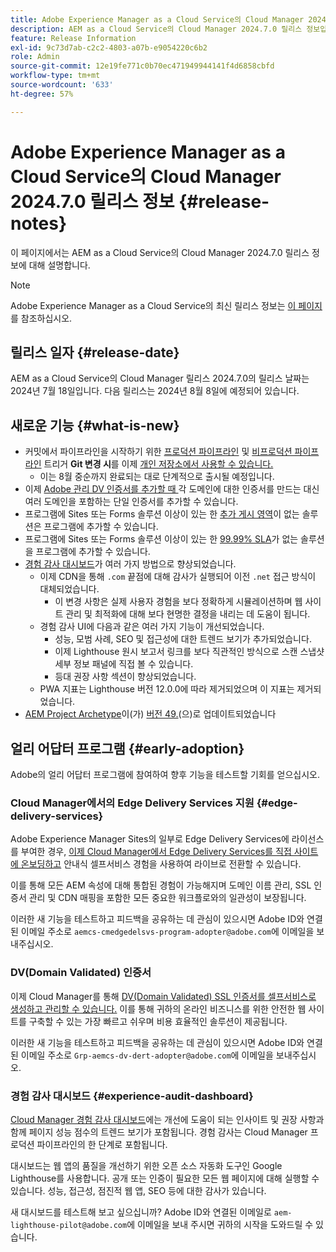 ```yaml
---
title: Adobe Experience Manager as a Cloud Service의 Cloud Manager 2024.7.0 릴리스 정보
description: AEM as a Cloud Service의 Cloud Manager 2024.7.0 릴리스 정보입니다.
feature: Release Information
exl-id: 9c73d7ab-c2c2-4803-a07b-e9054220c6b2
role: Admin
source-git-commit: 12e19fe771c0b70ec471949944141f4d6858cbfd
workflow-type: tm+mt
source-wordcount: '633'
ht-degree: 57%

---
```



# Adobe Experience Manager as a Cloud Service의 Cloud Manager 2024.7.0 릴리스 정보 {#release-notes}

이 페이지에서는 AEM as a Cloud Service의 Cloud Manager 2024.7.0 릴리스 정보에 대해 설명합니다.

>[!NOTE]
>
>Adobe Experience Manager as a Cloud Service의 최신 릴리스 정보는 [이 페이지](/help/release-notes/release-notes-cloud/release-notes-current.md)를 참조하십시오.

## 릴리스 일자 {#release-date}

AEM as a Cloud Service의 Cloud Manager 릴리스 2024.7.0의 릴리스 날짜는 2024년 7월 18일입니다. 다음 릴리스는 2024년 8월 8일에 예정되어 있습니다.

## 새로운 기능 {#what-is-new}

* 커밋에서 파이프라인을 시작하기 위한 [프로덕션 파이프라인](/help/implementing/cloud-manager/configuring-pipelines/configuring-production-pipelines.md#adding-production-pipeline) 및 [비프로덕션 파이프라인](/help/implementing/cloud-manager/configuring-pipelines/configuring-non-production-pipelines.md#adding-non-production-pipeline) 트리거 **Git 변경 시**&#x200B;를 이제 [개인 저장소에서 사용할 수 있습니다.](/help/implementing/cloud-manager/managing-code/private-repositories.md)
   * 이는 8월 중순까지 완료되는 대로 단계적으로 출시될 예정입니다.
* 이제 [Adobe 관리 DV 인증서를 추가할 때 ](/help/implementing/cloud-manager/managing-ssl-certifications/domain-validated-certificates.md)각 도메인에 대한 인증서를 만드는 대신 여러 도메인을 포함하는 단일 인증서를 추가할 수 있습니다.
* 프로그램에 Sites 또는 Forms 솔루션 이상이 있는 한 [추가 게시 영역](/help/operations/additional-publish-regions.md)이 없는 솔루션은 프로그램에 추가할 수 있습니다.
* 프로그램에 Sites 또는 Forms 솔루션 이상이 있는 한 [99.99% SLA](/help/implementing/cloud-manager/getting-access-to-aem-in-cloud/creating-production-programs.md#sla)가 없는 솔루션을 프로그램에 추가할 수 있습니다.
* [경험 감사 대시보드](/help/implementing/cloud-manager/experience-audit-dashboard.md)가 여러 가지 방법으로 향상되었습니다.
   * 이제 CDN을 통해 `.com` 끝점에 대해 감사가 실행되어 이전 `.net` 접근 방식이 대체되었습니다.
      * 이 변경 사항은 실제 사용자 경험을 보다 정확하게 시뮬레이션하며 웹 사이트 관리 및 최적화에 대해 보다 현명한 결정을 내리는 데 도움이 됩니다.
   * 경험 감사 UI에 다음과 같은 여러 가지 기능이 개선되었습니다.
      * 성능, 모범 사례, SEO 및 접근성에 대한 트렌드 보기가 추가되었습니다.
      * 이제 Lighthouse 원시 보고서 링크를 보다 직관적인 방식으로 스캔 스냅샷 세부 정보 패널에 직접 볼 수 있습니다.
      * 등대 권장 사항 섹션이 향상되었습니다.
   * PWA 지표는 Lighthouse 버전 12.0.0에 따라 제거되었으며 이 지표는 제거되었습니다.
* [AEM Project Archetype](https://experienceleague.adobe.com/docs/experience-manager-core-components/using/developing/archetype/overview.html)이(가) [버전 49.](https://github.com/adobe/aem-project-archetype/tree/aem-project-archetype-49)(으)로 업데이트되었습니다

## 얼리 어답터 프로그램 {#early-adoption}

Adobe의 얼리 어답터 프로그램에 참여하여 향후 기능을 테스트할 기회를 얻으십시오.

### Cloud Manager에서의 Edge Delivery Services 지원 {#edge-delivery-services}

Adobe Experience Manager Sites의 일부로 Edge Delivery Services에 라이선스를 부여한 경우, [이제 Cloud Manager에서 Edge Delivery Services를 직접 사이트에 온보딩하고](/help/implementing/cloud-manager/edge-delivery-services.md) 안내식 셀프서비스 경험을 사용하여 라이브로 전환할 수 있습니다.

이를 통해 모든 AEM 속성에 대해 통합된 경험이 가능해지며 도메인 이름 관리, SSL 인증서 관리 및 CDN 매핑을 포함한 모든 중요한 워크플로와의 일관성이 보장됩니다.

이러한 새 기능을 테스트하고 피드백을 공유하는 데 관심이 있으시면 Adobe ID와 연결된 이메일 주소로 `aemcs-cmedgedelsvs-program-adopter@adobe.com`에 이메일을 보내주십시오.

### DV(Domain Validated) 인증서

이제 Cloud Manager를 통해 [DV(Domain Validated) SSL 인증서를 셀프서비스로 생성하고 관리할 수 있습니다.](/help/implementing/cloud-manager/managing-ssl-certifications/domain-validated-certificates.md) 이를 통해 귀하의 온라인 비즈니스를 위한 안전한 웹 사이트를 구축할 수 있는 가장 빠르고 쉬우며 비용 효율적인 솔루션이 제공됩니다.

이러한 새 기능을 테스트하고 피드백을 공유하는 데 관심이 있으시면 Adobe ID와 연결된 이메일 주소로 `Grp-aemcs-dv-dert-adopter@adobe.com`에 이메일을 보내주십시오.

### 경험 감사 대시보드 {#experience-audit-dashboard}

[Cloud Manager 경험 감사 대시보드](/help/implementing/cloud-manager/experience-audit-dashboard.md)에는 개선에 도움이 되는 인사이트 및 권장 사항과 함께 페이지 성능 점수의 트렌드 보기가 포함됩니다. 경험 감사는 Cloud Manager 프로덕션 파이프라인의 한 단계로 포함됩니다.

대시보드는 웹 앱의 품질을 개선하기 위한 오픈 소스 자동화 도구인 Google Lighthouse를 사용합니다. 공개 또는 인증이 필요한 모든 웹 페이지에 대해 실행할 수 있습니다. 성능, 접근성, 점진적 웹 앱, SEO 등에 대한 감사가 있습니다.

새 대시보드를 테스트해 보고 싶으십니까? Adobe ID와 연결된 이메일로 `aem-lighthouse-pilot@adobe.com`에 이메일을 보내 주시면 귀하의 시작을 도와드릴 수 있습니다.
